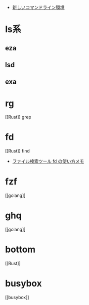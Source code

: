 - [新しいコマンドライン環境](https://zenn.dev/zenwerk/scraps/8d323eaa63b76d)

# ls系

## eza

## lsd

## exa

# rg

[[Rust]] grep

# fd

[[Rust]] find

- [ファイル検索ツール fd の使い方メモ](https://zenn.dev/megeton/articles/c408511c66f45d)

# fzf

[[golang]]

# ghq

[[golang]]

# bottom

[[Rust]]

# busybox

[[busybox]]
